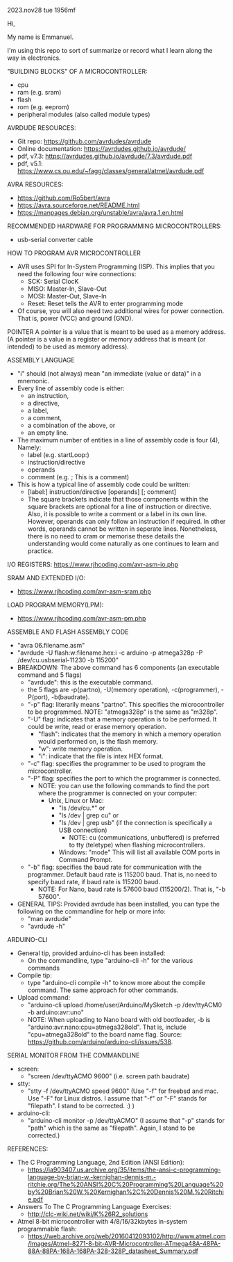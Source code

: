 2023.nov28 tue 1956mf

Hi,

My name is Emmanuel.

I'm using this repo to sort of summarize or record what I learn along the way in electronics.

"BUILDING BLOCKS" OF A MICROCONTROLLER:
- cpu
- ram (e.g. sram)
- flash
- rom (e.g. eeprom)
- peripheral modules (also called module types)

AVRDUDE RESOURCES:
- Git repo: https://github.com/avrdudes/avrdude
- Online documentation: https://avrdudes.github.io/avrdude/
- pdf, v7.3: https://avrdudes.github.io/avrdude/7.3/avrdude.pdf
- pdf, v5.1:  https://www.cs.ou.edu/~fagg/classes/general/atmel/avrdude.pdf

AVRA RESOURCES:
- https://github.com/Ro5bert/avra
- https://avra.sourceforge.net/README.html
- https://manpages.debian.org/unstable/avra/avra.1.en.html

RECOMMENDED HARDWARE FOR PROGRAMMING MICROCONTROLLERS:
- usb-serial converter cable

HOW TO PROGRAM AVR MICROCONTROLLER
- AVR uses SPI for In-System Programming (ISP). This implies that you need the following four wire connections:
    - SCK: Serial ClocK
    - MISO: Master-In, Slave-Out
    - MOSI: Master-Out, Slave-In
    - Reset: Reset tells the AVR to enter programming mode
- Of course, you will also need two additional wires for power connection. That is, power (VCC) and ground (GND).

POINTER
  A pointer is a value that is meant to be used as a memory address. (A pointer is a value in a register or memory address that is meant (or intended) to be used as memory address).

ASSEMBLY LANGUAGE
- "i" should (not always) mean "an immediate (value or data)" in a mnemonic.
- Every line of assembly code is either:
    - an instruction,
    - a directive,
    - a label,
    - a comment,
    - a combination of the above, or
    - an empty line.
- The maximum number of entities in a line of assembly code is four (4), Namely:
    - label (e.g. startLoop:)
    - instruction/directive
    - operands
    - comment  (e.g. ; This is a comment)
- This is how a typical line of assembly code could be written:
    - [label:] instruction/directive [operands] [; comment]
    - The square brackets indicate that those components within the square brackets are optional for a line of instruction or directive. Also, it is possible to write a comment or a label in its own line. However, operands can only follow an instruction if required. In other words, operands cannot be written in seperate lines. Nonetheless, there is no need to cram or memorise these details the understanding would come naturally as one continues to learn and practice.

I/O REGISTERS:
https://www.rjhcoding.com/avr-asm-io.php

SRAM AND EXTENDED I/O:
- https://www.rjhcoding.com/avr-asm-sram.php

LOAD PROGRAM MEMORY(LPM):
- https://www.rjhcoding.com/avr-asm-pm.php

ASSEMBLE AND FLASH ASSEMBLY CODE
- "avra 06.filename.asm"
- "avrdude -U flash:w:filename.hex:i -c arduino -p atmega328p -P /dev/cu.usbserial-11230 -b 115200"
- BREAKDOWN: The above command has 6 components (an executable command and 5 flags)
    - "avrdude": this is the executable command.
    - the 5 flags are -p(partno), -U(memory operation), -c(programmer), -P(port), -b(baudrate).
    - "-p" flag: literarily means "partno". This specifies the microcontroller to be programmed. NOTE: "atmega328p" is the same as "m328p".
    - "-U" flag: indicates that a memory operation is to be performed. It could be write, read or erase memory operation.
        - "flash": indicates that the memory in which a memory operation would performed on, is the flash memory.
        - "w": write memory operation.
        - "i": indicate that the file is intex HEX format.
    - "-c" flag: specifies the programmer to be used to program the microcontroller.
    - "-P" flag: specifies the port to which the programmer is connected.
        - NOTE: you can use the following commands to find the port where the programmer is connected on your computer:
            - Unix, Linux or Mac:
                - "ls /dev/cu.*" or
                - "ls /dev | grep cu" or
                - "ls /dev | grep usb" (if the connection is specifically a USB connection)
                    - NOTE: cu (communications, unbuffered) is preferred to tty (teletype) when flashing microcontrollers.
                - Windows: "mode" This will list all available COM ports in Command Prompt.
    - "-b" flag: specifies the baud rate for communication with the programmer. Default baud rate is 115200 baud. That is, no need to specify baud rate, if baud rate is 115200 baud.
        - NOTE: For Nano, baud rate is 57600 baud (115200/2). That is, "-b 57600".
- GENERAL TIPS: Provided avrdude has been installed, you can type the following on the commandline for help or more info:
    - "man avrdude"
    - "avrdude -h"

 ARDUINO-CLI
- General tip, provided arduino-cli has been installed:
    - On the commandline, type "arduino-cli -h" for the various commands
- Compile tip:
    - type "arduino-cli compile -h" to know more about the compile command. The same approach for other commands.
- Upload command:
    - "arduino-cli upload /home/user/Arduino/MySketch -p /dev/ttyACM0 -b arduino:avr:uno"
    - NOTE: When uploading to Nano board with old bootloader, -b is "arduino:avr:nano:cpu=atmega328old". That is, include "cpu=atmega328old" to the board name flag. Source: https://github.com/arduino/arduino-cli/issues/538.

SERIAL MONITOR FROM THE COMMANDLINE
- screen:
    - "screen /dev/ttyACMO 9600"  (i.e. screen path baudrate)
- stty:
    - "stty -f /dev/ttyACMO speed 9600" (Use "-f" for freebsd and mac. Use "-F" for Linux distros. I assume that "-f" or "-F" stands for "filepath". I stand to be corrected. :) )
- arduino-cli:
    - "arduino-cli monitor -p /dev/ttyACMO" (I assume that "-p" stands for "path" which is the same as "filepath". Again, I stand to be corrected.)

REFERENCES:
- The C Programming Language, 2nd Edition (ANSI Edition):
    - https://ia903407.us.archive.org/35/items/the-ansi-c-programming-language-by-brian-w.-kernighan-dennis-m.-ritchie.org/The%20ANSI%20C%20Programming%20Language%20by%20Brian%20W.%20Kernighan%2C%20Dennis%20M.%20Ritchie.pdf
- Answers To The C Programming Language Exercises:
    - http://clc-wiki.net/wiki/K%26R2_solutions
- Atmel 8-bit microcontroller with 4/8/16/32kbytes in-system programmable flash:
    - https://web.archive.org/web/20160412093102/http://www.atmel.com/Images/Atmel-8271-8-bit-AVR-Microcontroller-ATmega48A-48PA-88A-88PA-168A-168PA-328-328P_datasheet_Summary.pdf
